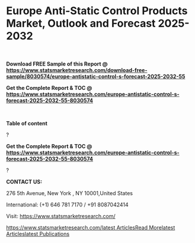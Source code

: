 <h1>Europe Anti-Static Control Products Market, Outlook and Forecast 2025-2032</h1><br/><p><strong>Download FREE Sample of this Report @ <a href="https://www.statsmarketresearch.com/download-free-sample/8030574/europe-antistatic-control-s-forecast-2025-2032-55">https://www.statsmarketresearch.com/download-free-sample/8030574/europe-antistatic-control-s-forecast-2025-2032-55</a></strong></p>
 
 
 
 <div><b>Get the Complete Report & TOC @ <a href="https://www.statsmarketresearch.com/europe-antistatic-control-s-forecast-2025-2032-55-8030574">https://www.statsmarketresearch.com/europe-antistatic-control-s-forecast-2025-2032-55-8030574</a></b></div>
 
 
 
 <p><br />
 
 <b>Table of content</b></p>
 
 
 
 <p>? </p>
 
 
 
 <div><b>Get the Complete Report & TOC @ <a href="https://www.statsmarketresearch.com/europe-antistatic-control-s-forecast-2025-2032-55-8030574">https://www.statsmarketresearch.com/europe-antistatic-control-s-forecast-2025-2032-55-8030574</a></b></div>
 
 
 
 <p>? </p>
 
 
 
 <p><b>CONTACT US:</b><br />
 
 276 5th Avenue, New York , NY 10001,United States<br />
 
 International: (+1) 646 781 7170 / +91 8087042414<br />
 
 Visit: <a href="https://www.statsmarketresearch.com/">https://www.statsmarketresearch.com/</a><br />
 
 <a href="https://gyeongbokgung.com">https://www.statsmarketresearch.com/</a><a href="https://hallyeomaritime.com">latest Articles</a><a href="https://jingwansa.com">Read More</a><a href="https://nguoiviet.jp/">latest Articles</a><a href="https://www.intelmarketresearch.com/">latest Publications</a></p>